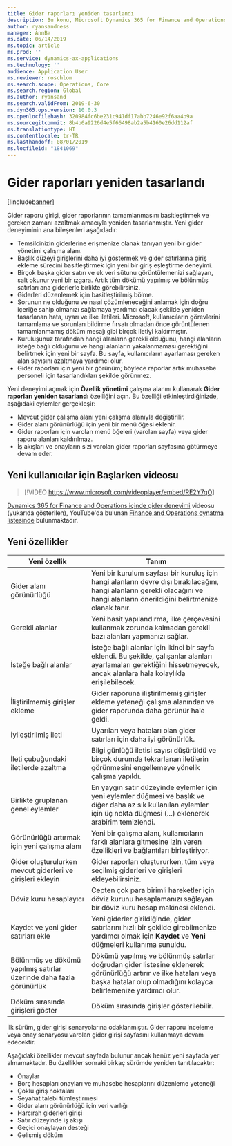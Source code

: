 ```yaml
---
title: Gider raporları yeniden tasarlandı
description: Bu konu, Microsoft Dynamics 365 for Finance and Operations'daki gider raporu girişi için yeniden tasarlanan ve yenilenmiş olan deneyim hakkında bilgi sağlar. Yeni deneyim, gider raporlarını tamamlama sürecini basitleştirir ve gerekli zamanı azaltır.
author: ryansandness
manager: AnnBe
ms.date: 06/14/2019
ms.topic: article
ms.prod: ''
ms.service: dynamics-ax-applications
ms.technology: ''
audience: Application User
ms.reviewer: roschlom
ms.search.scope: Operations, Core
ms.search.region: Global
ms.author: ryansand
ms.search.validFrom: 2019-6-30
ms.dyn365.ops.version: 10.0.3
ms.openlocfilehash: 320984fc6be231c941df17abb7246e92f6aa4b9a
ms.sourcegitcommit: 8b4b6a9226d4e5f66498ab2a5b4160e26dd112af
ms.translationtype: HT
ms.contentlocale: tr-TR
ms.lasthandoff: 08/01/2019
ms.locfileid: "1841069"
---
```

# <a name="expense-reports-reimagined"></a>Gider raporları yeniden tasarlandı

[!include[banner](../includes/banner.md)]

Gider raporu girişi, gider raporlarının tamamlanmasını basitleştirmek ve gereken zamanı azaltmak amacıyla yeniden tasarlanmıştır. Yeni gider deneyiminin ana bileşenleri aşağıdadır:

- Temsilcinizin giderlerine erişmenize olanak tanıyan yeni bir gider yönetimi çalışma alanı.
- Başlık düzeyi girişlerini daha iyi göstermek ve gider satırlarına giriş ekleme sürecini basitleştirmek için yeni bir giriş eşleştirme deneyimi.
- Birçok başka gider satırı ve ek veri sütunu görüntülemenizi sağlayan, salt okunur yeni bir ızgara. Artık tüm dökümü yapılmış ve bölünmüş satırları ana giderlerle birlikte görebilirsiniz.
- Giderleri düzenlemek için basitleştirilmiş bölme.
- Sorunun ne olduğunu ve nasıl çözümleneceğini anlamak için doğru içeriğe sahip olmanızı sağlamaya yardımcı olacak şekilde yeniden tasarlanan hata, uyarı ve ilke iletileri. Microsoft, kullanıcıların görevlerini tamamlama ve sorunları bildirme fırsatı olmadan önce görüntülenen tamamlanmamış döküm mesajı gibi birçok iletiyi kaldırmıştır.
- Kuruluşunuz tarafından hangi alanların gerekli olduğunu, hangi alanların isteğe bağlı olduğunu ve hangi alanların yakalanmaması gerektiğini belirtmek için yeni bir sayfa. Bu sayfa, kullanıcıların ayarlaması gereken alan sayısını azaltmaya yardımcı olur.
- Gider raporları için yeni bir görünüm; böylece raporlar artık muhasebe personeli için tasarlandıkları şekilde görünmez.

Yeni deneyimi açmak için **Özellik yönetimi** çalışma alanını kullanarak **Gider raporları yeniden tasarlandı** özelliğini açın. Bu özelliği etkinleştirdiğinizde, aşağıdaki eylemler gerçekleşir:

- Mevcut gider çalışma alanı yeni çalışma alanıyla değiştirilir.
- Gider alanı görünürlüğü için yeni bir menü öğesi eklenir.
- Gider raporları için varolan menü öğeleri (varolan sayfa) veya gider raporu alanları kaldırılmaz.
- İş akışları ve onayların sizi varolan gider raporları sayfasına götürmeye devam eder.

## <a name="getting-started-video-for-new-users"></a>Yeni kullanıcılar için Başlarken videosu

> [!VIDEO https://www.microsoft.com/videoplayer/embed/RE2Y7gO]

[Dynamics 365 for Finance and Operations içinde gider deneyimi](https://youtu.be/Ocy-MsTvEE0) videosu (yukarıda gösterilen), YouTube'da bulunan [Finance and Operations oynatma listesinde](https://www.youtube.com/playlist?list=PLcakwueIHoT_SYfIaPGoOhloFoCXiUSyW) bulunmaktadır.

## <a name="new-features"></a>Yeni özellikler

| Yeni özellik | Tanım |
|---|----|
| Gider alanı görünürlüğü | Yeni bir kurulum sayfası bir kuruluş için hangi alanların devre dışı bırakılacağını, hangi alanların gerekli olacağını ve hangi alanların önerildiğini belirtmenize olanak tanır. |
| Gerekli alanlar | Yeni basit yapılandırma, ilke çerçevesini kullanmak zorunda kalmadan gerekli bazı alanları yapmanızı sağlar. |
| İsteğe bağlı alanlar | İsteğe bağlı alanlar için ikinci bir sayfa eklendi. Bu şekilde, çalışanlar alanları ayarlamaları gerektiğini hissetmeyecek, ancak alanlara hala kolaylıkla erişilebilecek. |
| İliştirilmemiş girişler ekleme | Gider raporuna iliştirilmemiş girişler ekleme yeteneği çalışma alanından ve gider raporunda daha görünür hale geldi. |
| İyileştirilmiş ileti | Uyarıları veya hataları olan gider satırları için daha iyi görünürlük. |
| İleti çubuğundaki iletilerde azaltma| Bilgi günlüğü iletisi sayısı düşürüldü ve birçok durumda tekrarlanan iletilerin görünmesini engellemeye yönelik çalışma yapıldı. |
| Birlikte gruplanan genel eylemler | En yaygın satır düzeyinde eylemler için yeni eylemler düğmesi ve başlık ve diğer daha az sık kullanılan eylemler için üç nokta düğmesi (...) eklenerek arabirim temizlendi. |
| Görünürlüğü artırmak için yeni çalışma alanı | Yeni bir çalışma alanı, kullanıcıların farklı alanlara gitmesine izin veren özellikleri ve bağlantıları birleştiriyor. |
| Gider oluşturulurken mevcut giderleri ve girişleri ekleyin | Gider raporları oluştururken, tüm veya seçilmiş giderleri ve girişleri ekleyebilirsiniz. |
| Döviz kuru hesaplayıcı | Cepten çok para birimli hareketler için döviz kurunu hesaplamanızı sağlayan bir döviz kuru hesap makinesi eklendi. |
| Kaydet ve yeni gider satırları ekle | Yeni giderler girildiğinde, gider satırlarını hızlı bir şekilde girebilmenize yardımcı olmak için **Kaydet** ve **Yeni** düğmeleri kullanıma sunuldu. |
| Bölünmüş ve dökümü yapılmış satırlar üzerinde daha fazla görünürlük | Dökümü yapılmış ve bölünmüş satırlar doğrudan gider listesine eklenerek görünürlüğü artırır ve ilke hataları veya başka hatalar olup olmadığını kolayca belirlemenize yardımcı olur. |
| Döküm sırasında girişleri göster | Döküm sırasında girişler gösterilebilir. |

İlk sürüm, gider girişi senaryolarına odaklanmıştır. Gider raporu inceleme veya onay senaryosu varolan gider girişi sayfasını kullanmaya devam edecektir.

Aşağıdaki özellikler mevcut sayfada bulunur ancak henüz yeni sayfada yer almamaktadır. Bu özellikler sonraki birkaç sürümde yeniden tanıtılacaktır:

- Onaylar
- Borç hesapları onayları ve muhasebe hesaplarını düzenleme yeteneği
- Çoklu giriş noktaları
- Seyahat talebi tümleştirmesi
- Gider alanı görünürlüğü için veri varlığı
- Harcırah giderleri girişi
- Satır düzeyinde iş akışı
- Geçici onaylayan desteği
- Gelişmiş döküm
